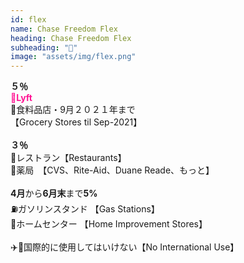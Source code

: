 ```yaml
---
id: flex
name: Chase Freedom Flex
heading: Chase Freedom Flex
subheading: "📅"
image: "assets/img/flex.png"
---
```

<strong>５％</strong><br />
<span style="color: deeppink"><strong>🚕Lyft</strong></span><br />
🛒食料品店・9月２０２１年まで<br />
【Grocery Stores til Sep-2021】<br />
<br />
<strong>３％</strong><br />
🍔レストラン【Restaurants】<br />
💊薬局　【CVS、Rite-Aid、Duane Reade、もっと】 <br />
<br />
<strong>4月</strong>から<strong>6月末</strong>まで<strong>5%</strong> <br />
⛽ガソリンスタンド 【Gas Stations】　<br />
🔨ホームセンター 【Home Improvement Stores】 <br />
<br />
✈️🚫国際的に使用してはいけない【No International Use】


<!-- 🏬卸売クラブ【Warehouse Clubs】 <br /> -->
<!-- 📱電話サービス【Simple Mobile, Optimum】 <br /> -->
<!-- 🎵ストリーミングサービス【Spotify, Netflix, Apple Music】 <br /> -->


<!-- 💸ペイパル 【PayPal】　<br /> -->
<!-- 🏬ワル・マート 【Walmart】　<br /> -->

<!-- 🤸ジムとフィットネスクラブ 【Gym & Fitness Memberships】 <br /> -->

<!-- 🏬デパート 【Department Stores】　<br /> -->
<!-- 🏦チェース・ペイ・アプリ 【Chase Pay】　<br /> -->

<!-- 🉑アマゾン 【Amazon】<br /> -->
<!-- 🛒ホール・フーヅ 【Whole Foods】<br /> -->


<!-- 📱電話サービス【Simple Mobile, Optimum】 <br /> -->

<!-- <strong>7月</strong>から<strong>9月</strong>まで<strong>5%</strong> <br /> -->
<!-- ⛽ガソリンスタンド 【Gas Stations】　<br /> -->

<!-- 🛒食料品店 【Grocery Stores】　<br /> -->
<!-- 🔨ホームセンター 【Home Improvement Stores】 <br /> -->

<!-- 💊薬局　【CVS、Rite-Aid、Duane Reade、もっと】 <br /> -->
<!-- 💰通行料金　【Tolls】 -->

